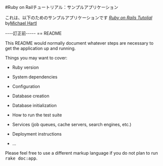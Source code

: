 #Ruby on Railチュートリアル：サンプルアプリケーション

これは、以下のためのサンプルアプリケーションです
[*Ruby on Rails Tutolial*](http://railstutorial.jp/)
by[Michael Hartl](http://michaelhartl.com/)



----訂正前-----
== README

This README would normally document whatever steps are necessary to get the
application up and running.

Things you may want to cover:

* Ruby version

* System dependencies

* Configuration

* Database creation

* Database initialization

* How to run the test suite

* Services (job queues, cache servers, search engines, etc.)

* Deployment instructions

* ...


Please feel free to use a different markup language if you do not plan to run
<tt>rake doc:app</tt>.
